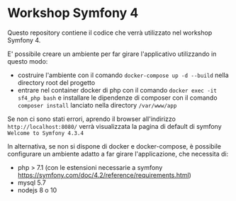 # Workshop Symfony 4

Questo repository contiene il codice che verrà utilizzato nel workshop Symfony 4.

E' possibile creare un ambiente per far girare l'applicativo utilizzando in questo modo: 
- costruire l'ambiente con il comando `docker-compose up -d --build` nella directory root del progetto
- entrare nel container docker di php con il comando `docker exec -it sf4_php bash` e installare le dipendenze di composer con il comando `composer install` lanciato nella directory `/var/www/app`

Se non ci sono stati errori, aprendo il browser all'indirizzo `http://localhost:8080/` verrà visualizzata la pagina di default di symfony `Welcome to Symfony 4.3.4` 

In alternativa, se non si dispone di docker e docker-compose, è possibile configurare un ambiente adatto a far girare l'applicazione, che necessita di:
- php > 7.1 (con le estensioni necessarie a symfony https://symfony.com/doc/4.2/reference/requirements.html)
- mysql 5.7
- nodejs 8 o 10
